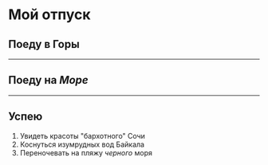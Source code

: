 # Мой отпуск

## Поеду в **Горы**

---
## Поеду на _**Море**_

---
## Успею 
1. Увидеть красоты "бархотного" Сочи
2. Коснуться изумрудных вод Байкала
3. Переночевать на пляжу _*черного*_ моря